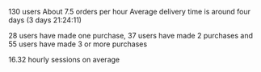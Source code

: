 130 users
About 7.5 orders per hour
Average delivery time is around four days (3 days 21:24:11)

28 users have made one purchase, 37 users have made 2 purchases and 55 users have made 3 or more purchases

16.32 hourly sessions on average